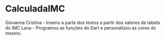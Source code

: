 # CalculadaIMC

Giovanna Cristina - Inseriu a parte dos textos a partir dos valores da tabela do IMC
Lana - Programou as funções do Dart e personalizou as cores do mesmo.


